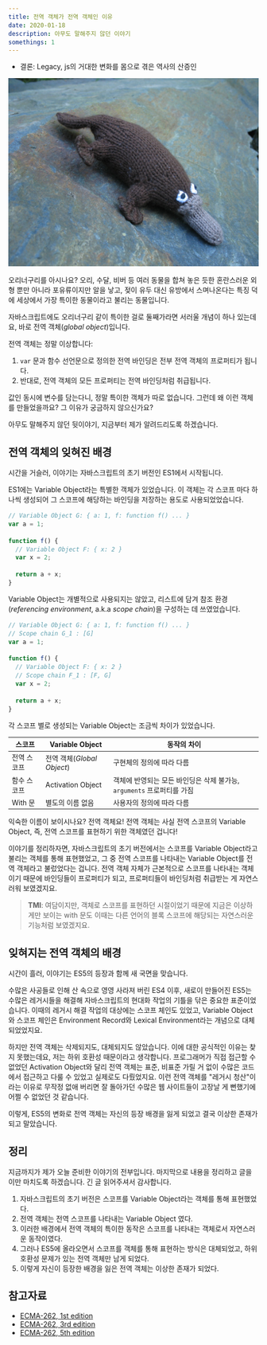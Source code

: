 ```yaml
---
title: 전역 객체가 전역 객체인 이유  
date: 2020-01-18  
description: 아무도 말해주지 않던 이야기  
somethings: 1  
---
```


- 결론: Legacy, js의 거대한 변화를 몸으로 겪은 역사의 산증인

![오리너구리](./platypus.jpg)

오리너구리를 아시나요?
오리, 수달, 비버 등 여러 동물을 합쳐 놓은 듯한 혼란스러운 외형 뿐만 아니라 포유류이지만 알을 낳고, 젖이 유두 대신 유방에서 스며나온다는 특징 덕에 세상에서 가장 특이한 동물이라고 불리는 동물입니다.

자바스크립트에도 오리너구리 같이 특이한 걸로 둘째가라면 서러울 개념이 하나 있는데요, 바로 전역 객체(*global object*)입니다.

전역 객체는 정말 이상합니다:

1. `var` 문과 함수 선언문으로 정의한 전역 바인딩은 전부 전역 객체의 프로퍼티가 됩니다.
2. 반대로, 전역 객체의 모든 프로퍼티는 전역 바인딩처럼 취급됩니다.

값인 동시에 변수를 담는다니, 정말 특이한 객체가 따로 없습니다.
그런데 왜 이런 객체를 만들었을까요?
그 이유가 궁금하지 않으신가요?

아무도 말해주지 않던 뒷이야기, 지금부터 제가 알려드리도록 하겠습니다.

## 전역 객체의 잊혀진 배경

시간을 거슬러, 이야기는 자바스크립트의 초기 버전인 ES1에서 시작됩니다.

ES1에는 Variable Object라는 특별한 객체가 있었습니다.
이 객체는 각 스코프 마다 하나씩 생성되어 그 스코프에 해당하는 바인딩을 저장하는 용도로 사용되었었습니다.

```javascript
// Variable Object G: { a: 1, f: function f() ... }
var a = 1;

function f() {
  // Variable Object F: { x: 2 } 
  var x = 2;

  return a + x;
}
```

Variable Object는 개별적으로 사용되지는 않았고, 리스트에 담겨 참조 환경(*referencing environment*, a.k.a *scope chain*)을 구성하는 데 쓰였었습니다.

```javascript
// Variable Object G: { a: 1, f: function f() ... }
// Scope chain G_1 : [G]
var a = 1;

function f() {
  // Variable Object F: { x: 2 } 
  // Scope chain F_1 : [F, G]
  var x = 2;

  return a + x;
}
```

각 스코프 별로 생성되는 Variable Object는 조금씩 차이가 있었습니다.

| 스코프 | Variable Object | 동작의 차이 |
|------|-----------------|-----------|
| 전역 스코프 | 전역 객체(*Global Object*) | 구현체의 정의에 따라 다름 |
| 함수 스코프 | Activation Object | 객체에 반영되는 모든 바인딩은 삭제 불가능, `arguments` 프로퍼티를 가짐 |
| With 문 | 별도의 이름 없음 | 사용자의 정의에 따라 다름 |

익숙한 이름이 보이시나요? 전역 객체요!
전역 객체는 사실 전역 스코프의 Variable Object, 즉, 전역 스코프를 표현하기 위한 객체였던 겁니다!

이야기를 정리하자면, 자바스크립트의 초기 버전에서는 스코프를 Variable Object라고 불리는 객체를 통해 표현했었고, 그 중 전역 스코프를 나타내는 Variable Object를 전역 객체라고 불렀었다는 겁니다.
전역 객체 자체가 근본적으로 스코프를 나타내는 객체이기 때문에 바인딩들이 프로퍼티가 되고, 프로퍼티들이 바인딩처럼 취급받는 게 자연스러워 보였겠지요.

> **TMI**: 여담이지만, 객체로 스코프를 표현하던 시절이었기 때문에 지금은 이상하게만 보이는 with 문도 이때는 다른 언어의 블록 스코프에 해당되는 자연스러운 기능처럼 보였겠지요.

## 잊혀지는 전역 객체의 배경

시간이 흘러, 이야기는 ES5의 등장과 함께 새 국면을 맞습니다.

수많은 사공들로 인해 산 속으로 영영 사라져 버린 ES4 이후, 새로이 만들어진 ES5는 수많은 레거시들을 해결해 자바스크립트의 현대화 작업의 기틀을 닦은 중요한 표준이었습니다.
이때의 레거시 해결 작업의 대상에는 스코프 체인도 있었고, Variable Object와 스코프 체인은 Environment Record와 Lexical Environment라는 개념으로 대체되었었지요.

하지만 전역 객체는 삭제되지도, 대체되지도 않았습니다.
이에 대한 공식적인 이유는 찾지 못했는데요, 저는 하위 호환성 때문이라고 생각합니다.
프로그래머가 직접 접근할 수 없었던 Activation Object와 달리 전역 객체는 표준, 비표준 가릴 거 없이 수많은 코드에서 접근하고 다룰 수 있었고 실제로도 다뤘었지요.
이런 전역 객체를 "레거시 청산"이라는 이유로 무작정 없애 버리면 잘 돌아가던 수많은 웹 사이트들이 고장날 게 뻔했기에 어쩔 수 없었던 것 같습니다.

이렇게, ES5의 변화로 전역 객체는 자신의 등장 배경을 잃게 되었고 결국 이상한 존재가 되고 말았습니다.

## 정리

지금까지가 제가 오늘 준비한 이야기의 전부입니다.
마지막으로 내용을 정리하고 글을 이만 마치도록 하겠습니다.
긴 글 읽어주셔서 감사합니다.

1. 자바스크립트의 초기 버전은 스코프를 Variable Object라는 객체를 통해 표현했었다.
2. 전역 객체는 전역 스코프를 나타내는 Variable Object 였다.
3. 이러한 배경에서 전역 객체의 특이한 동작은 스코프를 나타내는 객체로서 자연스러운 동작이였다.
4. 그러나 ES5에 올라오면서 스코프를 객체를 통해 표현하는 방식은 대체되었고, 하위 호환성 문제가 있는 전역 객체만 남게 되었다.
5. 이렇게 자신이 등장한 배경을 잃은 전역 객체는 이상한 존재가 되었다.

## 참고자료

- [ECMA-262, 1st edition](https://www.ecma-international.org/publications/files/ECMA-ST-ARCH/ECMA-262,%201st%20edition,%20June%201997.pdf) 
- [ECMA-262, 3rd edition](https://www.ecma-international.org/publications/files/ECMA-ST-ARCH/ECMA-262,%203rd%20edition,%20December%201999.pdf)
- [ECMA-262, 5th edition](https://www.ecma-international.org/publications/files/ECMA-ST-ARCH/ECMA-262%205th%20edition%20December%202009.pdf)